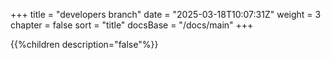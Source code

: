+++
title = "developers branch"
date = "2025-03-18T10:07:31Z"
weight = 3
chapter = false
sort = "title"
docsBase = "/docs/main"
+++

{{%children description="false"%}}
